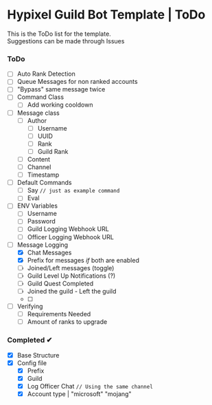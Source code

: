 # Hypixel Guild Bot Template | ToDo
This is the ToDo list for the template.\
Suggestions can be made through Issues

### ToDo
- [ ] Auto Rank Detection
- [ ] Queue Messages for non ranked accounts
- [ ] "Bypass" same message twice
- [ ] Command Class
  - [ ] Add working cooldown
- [ ] Message class
  - [ ] Author
    - [ ] Username
	- [ ] UUID
	- [ ] Rank
	- [ ] Guild Rank
  - [ ] Content
  - [ ] Channel
  - [ ] Timestamp
- [ ] Default Commands
  - [ ] Say `// just as example command`
  - [ ] Eval
- [ ] ENV Variables
  - [ ] Username
  - [ ] Password
  - [ ] Guild Logging Webhook URL
  - [ ] Officer Logging Webhook URL
- [ ] Message Logging
  - [x] Chat Messages 
  - [x] Prefix for messages *if* both are enabled
  - [ ] Joined/Left messages (toggle)
  - [ ] Guild Level Up Notifications (?)
  - [ ] Guild Quest Completed
  - [ ] Joined the guild - Left the guild
  - [ ] 
- [ ] Verifying
  - [ ] Requirements Needed
  - [ ] Amount of ranks to upgrade

### Completed ✔
- [x] Base Structure
- [x] Config file
  - [x] Prefix
  - [x] Guild
  - [x] Log Officer Chat `// Using the same channel`
  - [x] Account type | "microsoft" "mojang"